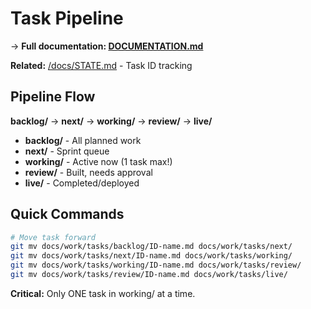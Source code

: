 # Task Pipeline

→ **Full documentation: [DOCUMENTATION.md](/DOCUMENTATION.md#tasks-work-items)**

**Related:** [/docs/STATE.md](/docs/STATE.md) - Task ID tracking

## Pipeline Flow

**backlog/** → **next/** → **working/** → **review/** → **live/**

- **backlog/** - All planned work
- **next/** - Sprint queue
- **working/** - Active now (1 task max!)
- **review/** - Built, needs approval
- **live/** - Completed/deployed

## Quick Commands

```bash
# Move task forward
git mv docs/work/tasks/backlog/ID-name.md docs/work/tasks/next/
git mv docs/work/tasks/next/ID-name.md docs/work/tasks/working/
git mv docs/work/tasks/working/ID-name.md docs/work/tasks/review/
git mv docs/work/tasks/review/ID-name.md docs/work/tasks/live/
```

**Critical:** Only ONE task in working/ at a time.